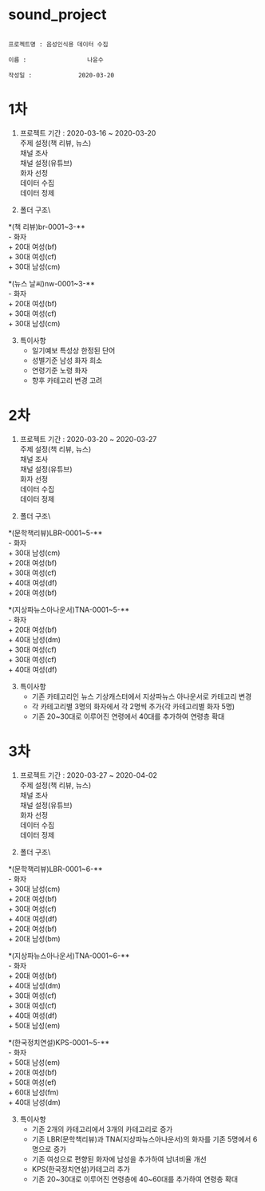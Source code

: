 # sound_project

                                                                                 프로젝트명 : 음성인식용 데이터 수집
                                                                                       이름 :                 나윤수
                                                                                     작성일 :             2020-03-20
                                                                                                                                
1차
==========================================
1. 프로젝트 기간 : 2020-03-16 ~ 2020-03-20\
  주제 설정(책 리뷰, 뉴스)\
  채널 조사\
  채널 설정(유튜브)\
  화자 선정\
  데이터 수집\
  데이터 정제

2. 폴더 구조\

  *(책 리뷰)br-0001~3-**\
    - 화자\
      + 20대 여성(bf)\
      + 30대 여성(cf)\
      + 30대 남성(cm)

  *(뉴스 날씨)nw-0001~3-**\
    - 화자\
      + 20대 여성(bf)\
      + 30대 여성(cf)\
      + 30대 남성(cm)

3. 특이사항
   * 일기예보 특성상 한정된 단어
   * 성별기준 남성 화자 희소
   * 연령기준 노령 화자
   * 향후 카테고리 변경 고려
 
2차
==========================================
1. 프로젝트 기간 : 2020-03-20 ~ 2020-03-27\
주제 설정(책 리뷰, 뉴스)\
채널 조사\
채널 설정(유튜브)\
화자 선정\
데이터 수집\
데이터 정제

2. 폴더 구조\

  *(문학책리뷰)LBR-0001~5-**\
    - 화자\
      + 30대 남성(cm)\
      + 20대 여성(bf)\
      + 30대 여성(cf)\
      + 40대 여성(df)\
      + 20대 여성(bf)
           
  *(지상파뉴스아나운서)TNA-0001~5-**\
    - 화자\
      + 20대 여성(bf)\
      + 40대 남성(dm)\
      + 30대 여성(cf)\
      + 30대 여성(cf)\
      + 40대 여성(df)

3. 특이사항
   * 기존 카테고리인 뉴스 기상캐스터에서 지상파뉴스 아나운서로 카테고리 변경
   * 각 카테고리별 3명의 화자에서 각 2명씩 추가(각 카테고리별 화자 5명)
   * 기존 20~30대로 이루어진 연령에서 40대를 추가하여 연령층 확대
 
3차
==========================================
1. 프로젝트 기간 : 2020-03-27 ~ 2020-04-02\
  주제 설정(책 리뷰, 뉴스)\
  채널 조사\
  채널 설정(유튜브)\
  화자 선정\
  데이터 수집\
  데이터 정제

2. 폴더 구조\

  *(문학책리뷰)LBR-0001~6-**\
    - 화자\
      + 30대 남성(cm)\
      + 20대 여성(bf)\
      + 30대 여성(cf)\
      + 40대 여성(df)\
      + 20대 여성(bf)\
      + 20대 남성(bm)

  *(지상파뉴스아나운서)TNA-0001~6-**\
    - 화자\
      + 20대 여성(bf)\
      + 40대 남성(dm)\
      + 30대 여성(cf)\
      + 30대 여성(cf)\
      + 40대 여성(df)\
      + 50대 남성(em)

  *(한국정치연설)KPS-0001~5-**\
    - 화자\
      + 50대 남성(em)\
      + 20대 여성(bf)\
      + 50대 여성(ef)\
      + 60대 남성(fm)\
      + 40대 남성(dm)

3. 특이사항
   * 기존 2개의 카테고리에서 3개의 카테고리로 증가
   * 기존 LBR(문학책리뷰)과 TNA(지상파뉴스아나운서)의 화자를 기존 5명에서 6명으로 증가
   * 기존 여성으로 편향된 화자에 남성을 추가하여 남녀비율 개선
   * KPS(한국정치연설)카테고리 추가
   * 기존 20~30대로 이루어진 연령층에 40~60대를 추가하여 연령층 확대
